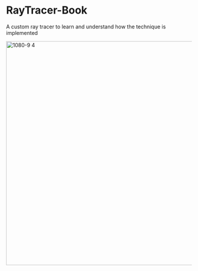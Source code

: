 
# RayTracer-Book
A custom ray tracer to learn and understand how the technique is implemented

<img width="1080" height="607" alt="1080-9 4" src="https://github.com/user-attachments/assets/0ce9eb68-3622-4612-8925-b8b6c0357b2c" />

